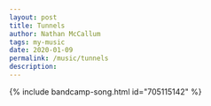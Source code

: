 ```yaml
---
layout: post
title: Tunnels
author: Nathan McCallum
tags: my-music
date: 2020-01-09
permalink: /music/tunnels
description:
---
```


{% include bandcamp-song.html id="705115142" %}
